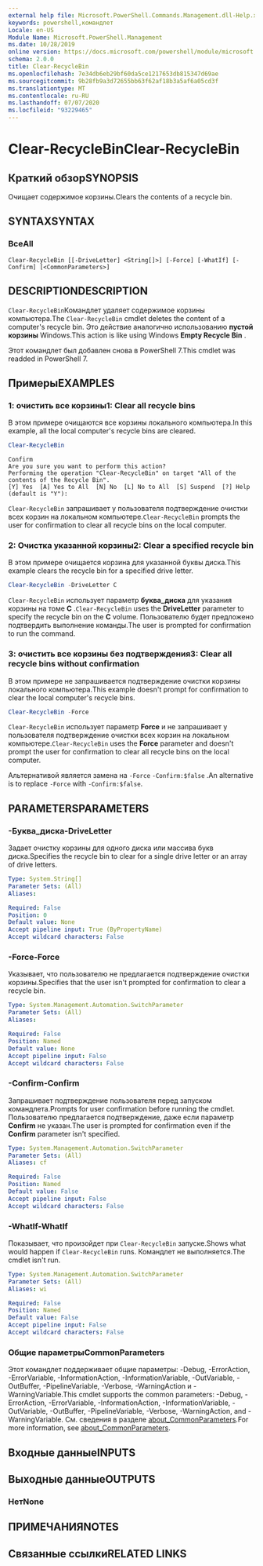 ```yaml
---
external help file: Microsoft.PowerShell.Commands.Management.dll-Help.xml
keywords: powershell,командлет
Locale: en-US
Module Name: Microsoft.PowerShell.Management
ms.date: 10/28/2019
online version: https://docs.microsoft.com/powershell/module/microsoft.powershell.management/clear-recyclebin?view=powershell-7.1&WT.mc_id=ps-gethelp
schema: 2.0.0
title: Clear-RecycleBin
ms.openlocfilehash: 7e34db6eb29bf60da5ce1217653db815347d69ae
ms.sourcegitcommit: 9b28fb9a3d72655bb63f62af18b3a5af6a05cd3f
ms.translationtype: MT
ms.contentlocale: ru-RU
ms.lasthandoff: 07/07/2020
ms.locfileid: "93229465"
---
```

# <span data-ttu-id="3903d-103">Clear-RecycleBin</span><span class="sxs-lookup"><span data-stu-id="3903d-103">Clear-RecycleBin</span></span>

## <span data-ttu-id="3903d-104">Краткий обзор</span><span class="sxs-lookup"><span data-stu-id="3903d-104">SYNOPSIS</span></span>
<span data-ttu-id="3903d-105">Очищает содержимое корзины.</span><span class="sxs-lookup"><span data-stu-id="3903d-105">Clears the contents of a recycle bin.</span></span>

## <span data-ttu-id="3903d-106">SYNTAX</span><span class="sxs-lookup"><span data-stu-id="3903d-106">SYNTAX</span></span>

### <span data-ttu-id="3903d-107">Все</span><span class="sxs-lookup"><span data-stu-id="3903d-107">All</span></span>

```
Clear-RecycleBin [[-DriveLetter] <String[]>] [-Force] [-WhatIf] [-Confirm] [<CommonParameters>]
```

## <span data-ttu-id="3903d-108">DESCRIPTION</span><span class="sxs-lookup"><span data-stu-id="3903d-108">DESCRIPTION</span></span>

<span data-ttu-id="3903d-109">`Clear-RecycleBin`Командлет удаляет содержимое корзины компьютера.</span><span class="sxs-lookup"><span data-stu-id="3903d-109">The `Clear-RecycleBin` cmdlet deletes the content of a computer's recycle bin.</span></span> <span data-ttu-id="3903d-110">Это действие аналогично использованию **пустой корзины** Windows.</span><span class="sxs-lookup"><span data-stu-id="3903d-110">This action is like using Windows **Empty Recycle Bin** .</span></span>

<span data-ttu-id="3903d-111">Этот командлет был добавлен снова в PowerShell 7.</span><span class="sxs-lookup"><span data-stu-id="3903d-111">This cmdlet was readded in PowerShell 7.</span></span>

## <span data-ttu-id="3903d-112">Примеры</span><span class="sxs-lookup"><span data-stu-id="3903d-112">EXAMPLES</span></span>

### <span data-ttu-id="3903d-113">1: очистить все корзины</span><span class="sxs-lookup"><span data-stu-id="3903d-113">1: Clear all recycle bins</span></span>

<span data-ttu-id="3903d-114">В этом примере очищаются все корзины локального компьютера.</span><span class="sxs-lookup"><span data-stu-id="3903d-114">In this example, all the local computer's recycle bins are cleared.</span></span>

```powershell
Clear-RecycleBin
```

```Output
Confirm
Are you sure you want to perform this action?
Performing the operation "Clear-RecycleBin" on target "All of the contents of the Recycle Bin".
[Y] Yes  [A] Yes to All  [N] No  [L] No to All  [S] Suspend  [?] Help (default is "Y"):
```

<span data-ttu-id="3903d-115">`Clear-RecycleBin` запрашивает у пользователя подтверждение очистки всех корзин на локальном компьютере.</span><span class="sxs-lookup"><span data-stu-id="3903d-115">`Clear-RecycleBin` prompts the user for confirmation to clear all recycle bins on the local computer.</span></span>

### <span data-ttu-id="3903d-116">2: Очистка указанной корзины</span><span class="sxs-lookup"><span data-stu-id="3903d-116">2: Clear a specified recycle bin</span></span>

<span data-ttu-id="3903d-117">В этом примере очищается корзина для указанной буквы диска.</span><span class="sxs-lookup"><span data-stu-id="3903d-117">This example clears the recycle bin for a specified drive letter.</span></span>

```powershell
Clear-RecycleBin -DriveLetter C
```

<span data-ttu-id="3903d-118">`Clear-RecycleBin` использует параметр **буква_диска** для указания корзины на томе **C** .</span><span class="sxs-lookup"><span data-stu-id="3903d-118">`Clear-RecycleBin` uses the **DriveLetter** parameter to specify the recycle bin on the **C** volume.</span></span> <span data-ttu-id="3903d-119">Пользователю будет предложено подтвердить выполнение команды.</span><span class="sxs-lookup"><span data-stu-id="3903d-119">The user is prompted for confirmation to run the command.</span></span>

### <span data-ttu-id="3903d-120">3: очистить все корзины без подтверждения</span><span class="sxs-lookup"><span data-stu-id="3903d-120">3: Clear all recycle bins without confirmation</span></span>

<span data-ttu-id="3903d-121">В этом примере не запрашивается подтверждение очистки корзины локального компьютера.</span><span class="sxs-lookup"><span data-stu-id="3903d-121">This example doesn't prompt for confirmation to clear the local computer's recycle bins.</span></span>

```powershell
Clear-RecycleBin -Force
```

<span data-ttu-id="3903d-122">`Clear-RecycleBin` использует параметр **Force** и не запрашивает у пользователя подтверждение очистки всех корзин на локальном компьютере.</span><span class="sxs-lookup"><span data-stu-id="3903d-122">`Clear-RecycleBin` uses the **Force** parameter and doesn't prompt the user for confirmation to clear all recycle bins on the local computer.</span></span>

<span data-ttu-id="3903d-123">Альтернативой является замена на `-Force` `-Confirm:$false` .</span><span class="sxs-lookup"><span data-stu-id="3903d-123">An alternative is to replace `-Force` with `-Confirm:$false`.</span></span>

## <span data-ttu-id="3903d-124">PARAMETERS</span><span class="sxs-lookup"><span data-stu-id="3903d-124">PARAMETERS</span></span>

### <span data-ttu-id="3903d-125">-Буква_диска</span><span class="sxs-lookup"><span data-stu-id="3903d-125">-DriveLetter</span></span>

<span data-ttu-id="3903d-126">Задает очистку корзины для одного диска или массива букв диска.</span><span class="sxs-lookup"><span data-stu-id="3903d-126">Specifies the recycle bin to clear for a single drive letter or an array of drive letters.</span></span>

```yaml
Type: System.String[]
Parameter Sets: (All)
Aliases:

Required: False
Position: 0
Default value: None
Accept pipeline input: True (ByPropertyName)
Accept wildcard characters: False
```

### <span data-ttu-id="3903d-127">-Force</span><span class="sxs-lookup"><span data-stu-id="3903d-127">-Force</span></span>

<span data-ttu-id="3903d-128">Указывает, что пользователю не предлагается подтверждение очистки корзины.</span><span class="sxs-lookup"><span data-stu-id="3903d-128">Specifies that the user isn't prompted for confirmation to clear a recycle bin.</span></span>

```yaml
Type: System.Management.Automation.SwitchParameter
Parameter Sets: (All)
Aliases:

Required: False
Position: Named
Default value: None
Accept pipeline input: False
Accept wildcard characters: False
```

### <span data-ttu-id="3903d-129">-Confirm</span><span class="sxs-lookup"><span data-stu-id="3903d-129">-Confirm</span></span>

<span data-ttu-id="3903d-130">Запрашивает подтверждение пользователя перед запуском командлета.</span><span class="sxs-lookup"><span data-stu-id="3903d-130">Prompts for user confirmation before running the cmdlet.</span></span> <span data-ttu-id="3903d-131">Пользователю предлагается подтверждение, даже если параметр **Confirm** не указан.</span><span class="sxs-lookup"><span data-stu-id="3903d-131">The user is prompted for confirmation even if the **Confirm** parameter isn't specified.</span></span>

```yaml
Type: System.Management.Automation.SwitchParameter
Parameter Sets: (All)
Aliases: cf

Required: False
Position: Named
Default value: False
Accept pipeline input: False
Accept wildcard characters: False
```

### <span data-ttu-id="3903d-132">-WhatIf</span><span class="sxs-lookup"><span data-stu-id="3903d-132">-WhatIf</span></span>

<span data-ttu-id="3903d-133">Показывает, что произойдет при `Clear-RecycleBin` запуске.</span><span class="sxs-lookup"><span data-stu-id="3903d-133">Shows what would happen if `Clear-RecycleBin` runs.</span></span> <span data-ttu-id="3903d-134">Командлет не выполняется.</span><span class="sxs-lookup"><span data-stu-id="3903d-134">The cmdlet isn't run.</span></span>

```yaml
Type: System.Management.Automation.SwitchParameter
Parameter Sets: (All)
Aliases: wi

Required: False
Position: Named
Default value: False
Accept pipeline input: False
Accept wildcard characters: False
```

### <span data-ttu-id="3903d-135">Общие параметры</span><span class="sxs-lookup"><span data-stu-id="3903d-135">CommonParameters</span></span>

<span data-ttu-id="3903d-136">Этот командлет поддерживает общие параметры: -Debug, -ErrorAction, -ErrorVariable, -InformationAction, -InformationVariable, -OutVariable, -OutBuffer, -PipelineVariable, -Verbose, -WarningAction и -WarningVariable.</span><span class="sxs-lookup"><span data-stu-id="3903d-136">This cmdlet supports the common parameters: -Debug, -ErrorAction, -ErrorVariable, -InformationAction, -InformationVariable, -OutVariable, -OutBuffer, -PipelineVariable, -Verbose, -WarningAction, and -WarningVariable.</span></span> <span data-ttu-id="3903d-137">См. сведения в разделе [about_CommonParameters](https://go.microsoft.com/fwlink/?LinkID=113216).</span><span class="sxs-lookup"><span data-stu-id="3903d-137">For more information, see [about_CommonParameters](https://go.microsoft.com/fwlink/?LinkID=113216).</span></span>

## <span data-ttu-id="3903d-138">Входные данные</span><span class="sxs-lookup"><span data-stu-id="3903d-138">INPUTS</span></span>

## <span data-ttu-id="3903d-139">Выходные данные</span><span class="sxs-lookup"><span data-stu-id="3903d-139">OUTPUTS</span></span>

### <span data-ttu-id="3903d-140">Нет</span><span class="sxs-lookup"><span data-stu-id="3903d-140">None</span></span>

## <span data-ttu-id="3903d-141">ПРИМЕЧАНИЯ</span><span class="sxs-lookup"><span data-stu-id="3903d-141">NOTES</span></span>

## <span data-ttu-id="3903d-142">Связанные ссылки</span><span class="sxs-lookup"><span data-stu-id="3903d-142">RELATED LINKS</span></span>

